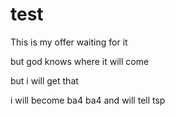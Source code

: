 # test
This is my offer 
waiting for it

but god knows where it will come

but i will get that 


i will become ba4 ba4
and will tell tsp

